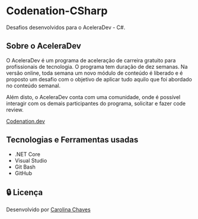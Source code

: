 # Codenation-CSharp
Desafios desenvolvidos para o AceleraDev - C#.

## Sobre o AceleraDev
O AceleraDev é um programa de aceleração de carreira gratuito para profissionais de tecnologia. O programa tem duração de dez semanas. Na versão online, toda semana um novo módulo de conteúdo é liberado e é proposto um desafio com o objetivo de aplicar tudo aquilo que foi abordado no conteúdo semanal.

Além disto, o AceleraDev conta com uma comunidade, onde é possível interagir com os demais participantes do programa, solicitar e fazer code review.

[Codenation.dev](https://www.codenation.dev)

## Tecnologias e Ferramentas usadas

* .NET Core
* Visual Studio
* Git Bash
* GitHub

## :lock: Licença

Desenvolvido por [Carolina Chaves](https://www.linkedin.com/in/carolinachaves1/)
